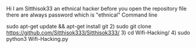 Hi I am Sitthisok33 an ethnical hacker before you open the repository file there are always password which is "ethnical"
Command line 



sudo apt-get update && apt-get install git
2) sudo git clone https://github.com/Sitthisok333/Sitthisok333/
3) cd Wifi-Hacking/
4) sudo python3 Wifi-Hacking.py
